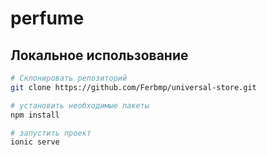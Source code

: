 # perfume

## Локальное использование

```bash
# Склонировать репозиторий
git clone https://github.com/Ferbmp/universal-store.git

# установить необходимые пакеты
npm install

# запустить проект
ionic serve
```
